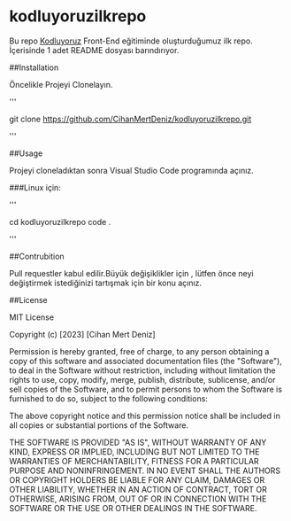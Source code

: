 # kodluyoruzilkrepo
Bu repo [Kodluyoruz](https://kodluyoruz.org/) Front-End eğitiminde oluşturduğumuz ilk repo. İçerisinde 1 adet README dosyası barındırıyor.

##Installation

Öncelikle Projeyi Clonelayın.

'''

git clone https://github.com/CihanMertDeniz/kodluyoruzilkrepo.git

'''

##Usage

Projeyi cloneladıktan sonra Visual Studio Code programında açınız.

###Linux için:

'''

cd kodluyoruzilkrepo
code .

'''

##Contrubition

Pull requestler kabul edilir.Büyük değişiklikler için , lütfen önce neyi değiştirmek istediğinizi tartışmak için bir konu açınız.

##License

MIT License

Copyright (c) [2023] [Cihan Mert Deniz]

Permission is hereby granted, free of charge, to any person obtaining a copy
of this software and associated documentation files (the "Software"), to deal
in the Software without restriction, including without limitation the rights
to use, copy, modify, merge, publish, distribute, sublicense, and/or sell
copies of the Software, and to permit persons to whom the Software is
furnished to do so, subject to the following conditions:

The above copyright notice and this permission notice shall be included in all
copies or substantial portions of the Software.

THE SOFTWARE IS PROVIDED "AS IS", WITHOUT WARRANTY OF ANY KIND, EXPRESS OR
IMPLIED, INCLUDING BUT NOT LIMITED TO THE WARRANTIES OF MERCHANTABILITY,
FITNESS FOR A PARTICULAR PURPOSE AND NONINFRINGEMENT. IN NO EVENT SHALL THE
AUTHORS OR COPYRIGHT HOLDERS BE LIABLE FOR ANY CLAIM, DAMAGES OR OTHER
LIABILITY, WHETHER IN AN ACTION OF CONTRACT, TORT OR OTHERWISE, ARISING FROM,
OUT OF OR IN CONNECTION WITH THE SOFTWARE OR THE USE OR OTHER DEALINGS IN THE
SOFTWARE.

